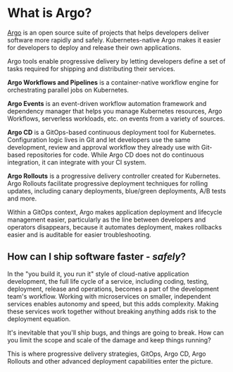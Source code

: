 # What is Argo? 

[Argo](/products/argo/) is an open source suite of projects that helps developers deliver software more rapidly and safely. Kubernetes-native Argo makes it easier for developers to deploy and release their own applications. 

Argo tools enable progressive delivery by letting developers define a set of tasks required for shipping and distributing their services. 

**Argo Workflows and Pipelines** is a container-native workflow engine for orchestrating parallel jobs on Kubernetes. 

**Argo Events** is an event-driven workflow automation framework and dependency manager that helps you manage Kubernetes resources, Argo Workflows, serverless workloads, etc. on events from a variety of sources.

**Argo CD** is a GitOps-based continuous deployment tool for Kubernetes. Configuration logic lives in Git and let developers use the same development, review and approval workflow they already use with Git-based repositories for code. While Argo CD does not do continuous integration, it can integrate with your CI system.

**Argo Rollouts** is a progressive delivery controller created for Kubernetes. Argo Rollouts facilitate progressive deployment techniques for rolling updates, including canary deployments, blue/green deployments, A/B tests and more. 

Within a GitOps context, Argo makes application deployment and lifecycle management easier, particularly as the line between developers and operators disappears, because it automates deployment, makes rollbacks easier and is auditable for easier troubleshooting.

## How can I ship software faster - _safely_?

In the "you build it, you run it" style of cloud-native application development, the full life cycle of a service, including coding, testing, deployment, release and operations, becomes a part of the development team's workflow. Working with microservices on smaller, independent services enables autonomy and speed, but this adds complexity. Making these services work together without breaking anything adds risk to the deployment equation.

It's inevitable that you'll ship bugs, and things are going to break. How can you limit the scope and scale of the damage and keep things running?

This is where progressive delivery strategies, GitOps, Argo CD, Argo Rollouts and other advanced deployment capabilities enter the picture.  